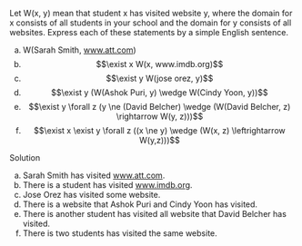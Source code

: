 Let W(x, y) mean that student x has visited website y, where the domain for x consists of all students in your school and the domain for y consists of all websites. Express each of these statements by a simple English sentence.

1. W(Sarah Smith, www.att.com)
1. $$\exist x W(x, www.imdb.org)$$
1. $$\exist y W(jose orez, y)$$
1. $$\exist y (W(Ashok Puri, y) \wedge W(Cindy Yoon, y))$$
1. $$\exist y \forall z (y \ne (David Belcher) \wedge (W(David Belcher, z) \rightarrow W(y, z)))$$
1. $$\exist x \exist y \forall z ((x \ne y) \wedge (W(x, z) \leftrightarrow W(y,z)))$$

Solution

1. Sarah Smith has visited www.att.com.
1. There is a student has visited www.imdb.org.
1. Jose Orez has visited some website.
1. There is a website that Ashok Puri and Cindy Yoon has visited.
1. There is another student has visited all website that David Belcher has visited.
1. There is two students has visited the same website.

<style type="text/css">
    ol { list-style-type: lower-alpha; }
</style>